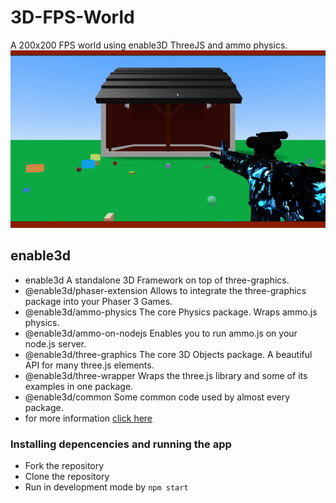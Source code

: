 # 3D-FPS-World

A 200x200 FPS world using enable3D ThreeJS and ammo physics.
![image](https://raw.githubusercontent.com/GreaZeY/3D-FPS-World/main/screenshot/ezgif-6-79b78de4fe82.gif)


## enable3d
* enable3d A standalone 3D Framework on top of three-graphics.
* @enable3d/phaser-extension Allows to integrate the three-graphics package into your Phaser 3 Games.
* @enable3d/ammo-physics The core Physics package. Wraps ammo.js physics.
* @enable3d/ammo-on-nodejs Enables you to run ammo.js on your node.js server.
* @enable3d/three-graphics The core 3D Objects package. A beautiful API for many three.js elements.
* @enable3d/three-wrapper Wraps the three.js library and some of its examples in one package.
* @enable3d/common Some common code used by almost every package.
* for more information [click here](https://github.com/enable3d/enable3d#packages)

### Installing depencencies and running the app
* Fork the repository
* Clone the repository
* Run in development mode by `npm start`
